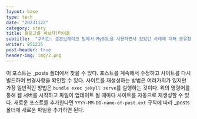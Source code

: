 ```yaml
---
layout: base
type: tech
date: "20231122"
category: story
title: 블로그를 써보자!타이틀
subtitle:  "쿠키런: 오븐브레이크 팀에서 MySQL을 사용하면서 있었던 사례에 대해 공유합니다"
writer: 951215
post-header: true
header-img: img/2.png
---
```


이 포스트는 _posts 폴더에서 찾을 수 있다.
포스트를 계속해서 수정하고 사이트를 다시 빌드하여 변경사항을 확인할 수 있다.
사이트를 재생성하는 방법은 여러가지가 있지만 가장 일반적인 방법은 `bundle exec jekyll serve`를 실행하는 것이다.
위의 명령어를 통해 웹 서버를 시작하고 파일이 업데이트 될 때마다 사이트를 자동으로 재생성할 수 있다.
새로운 포스트를 추가한다면 `YYYY-MM-DD-name-of-post.ext` 규칙에 따라 _posts 폴더에 새로운 파일을 추가하면 된다.
